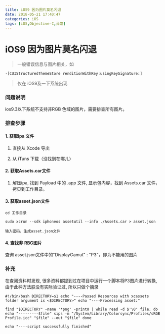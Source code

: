 ```yaml
---
title: iOS9 因为图片莫名闪退
date: 2018-05-21 17:40:47
categories: iOS
tags: [iOS,Objective-C,异常]
---
```


# iOS9 因为图片莫名闪退

> 一般错误信息与图片相关，如

~~~
-[CUIStrucTuredThemeStore renditionWithKey:usingKeySignature:] 
~~~

> 仅在 iOS9及一下系统出现

### 问题说明

ios9.3以下系统不支持非RGB 色域的图片，需要排查所有图片。

### 排查步骤


#### 1. 获取ipa 文件

1. 直接从 Xcode 导出

2. 从 iTuns 下载（没找到在哪儿）

#### 2. 获取Assets.car文件

1. 解压ipa, 找到 Payload 中的 .app 文件, 显示包内容，找到 Assets.car 文件，拷贝到工作目录。

#### 3. 获取asset.json文件

```
cd 工作目录

sudo xcrun --sdk iphoneos assetutil --info ./Assets.car > asset.json

输入密码，生成asset.json文件
```

#### 4. 查找非 RBG图片

查询 asset.json文件中的"DisplayGamut" : "P3"，即为不能用的图片

### 补充
在查阅资料时发现, 很多资料都提到过在项目中运行一个脚本将P3图片进行转换, 由于此种方法朕没有实际验证过, 所以只做个摘录

```
#!/bin/bash DIRECTORY=$1 echo "----Passed Resources with xcassets folder argument is <$DIRECTORY>" echo "----Processing asset:"

find "$DIRECTORY" -name '*png' -print0 | while read -d $'\0' file; do echo "---------$file" sips -m "/System/Library/Colorsync/Profiles/sRGB Profile.icc" "$file" --out "$file" done

echo "----script successfully finished"

```